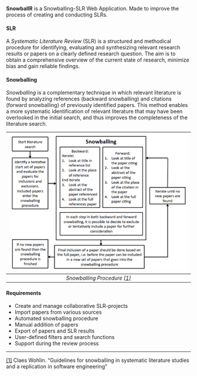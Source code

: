 
**SnowballR** is a Snowballing-SLR Web Application. Made to improve the process of creating and conducting SLRs.

#### SLR

A _Systematic Literature Review_ (SLR) is a structured and methodical procedure for identifying, evaluating and
synthesizing relevant research results or papers on a clearly defined research question. The aim is to obtain a
comprehensive overview of the current state of research, minimize bias and gain reliable findings.

#### Snowballing

_Snowballing_ is a complementary technique in which relevant literature is found by analyzing references
(backward snowballing) and citations (forward snowballing) of previously identified papers. This method enables a more
systematic identification of relevant literature that may have been overlooked in the initial search, and thus improves
the completeness of the literature search.

| ![Snowballing Procedure](./assets/snowballing.png) |
| :------------------------------------------------: |
|          _Snowballing Procedure [\[1\]]_           |

#### Requirements

- Create and manage collaborative SLR-projects
- Import papers from various sources
- Automated snowballing procedure
- Manual addition of papers
- Export of papers and SLR results
- User-defined filters and search functions
- Support during the review process

---

[\[1\]] Claes Wohlin. “Guidelines for snowballing in systematic literature studies and a replication in software engineering”

<!-- Links -->

[\[1\]]: https://dl.acm.org/doi/10.1145/2601248.2601268
